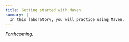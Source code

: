 ```yaml
---
title: Getting started with Maven
summary: |
  In this laboratory, you will practice using Maven.  
---
```

_Forthcoming._
